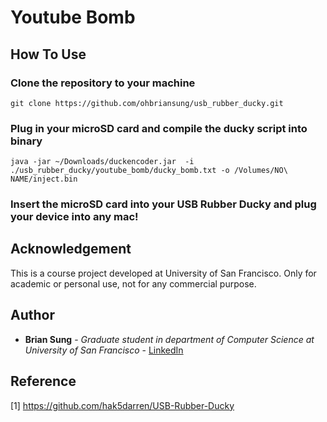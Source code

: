 # Youtube Bomb

## How To Use

### Clone the repository to your machine

```shell
git clone https://github.com/ohbriansung/usb_rubber_ducky.git
```

### Plug in your microSD card and compile the ducky script into binary

```shell
java -jar ~/Downloads/duckencoder.jar  -i ./usb_rubber_ducky/youtube_bomb/ducky_bomb.txt -o /Volumes/NO\ NAME/inject.bin
```

### Insert the microSD card into your USB Rubber Ducky and plug your device into any mac!

## Acknowledgement

This is a course project developed at University of San Francisco. Only for academic or personal use, not for any commercial purpose.

## Author

* **Brian Sung** - *Graduate student in department of Computer Science at University of San Francisco* - [LinkedIn](https://www.linkedin.com/in/ohbriansung/)

## Reference

\[1\] https://github.com/hak5darren/USB-Rubber-Ducky